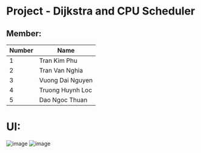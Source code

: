 # Project - Dijkstra and CPU Scheduler

## Member:

| Number |Name            |
|--------|----------------|
| 1      |Tran Kim Phu    |
| 2      |Tran Van Nghia  |
| 3      |Vuong Dai Nguyen|
| 4      |Truong Huynh Loc|
| 5      |Dao Ngoc Thuan  |

# UI:
![image](https://user-images.githubusercontent.com/92071209/200804633-9e43e5a3-cb8c-4a08-ae01-81c6773c88ea.png)
![image](https://user-images.githubusercontent.com/92071209/201459123-99a0c394-0f6a-49a4-89c3-8fff79a516b0.png)


